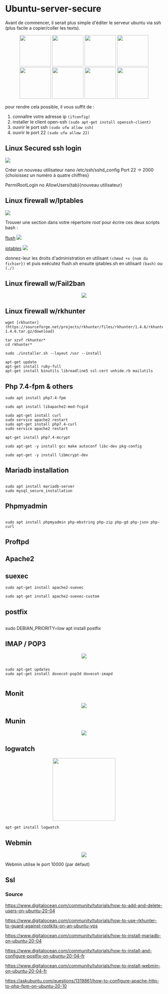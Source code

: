 # Ubuntu-server-secure


Avant de commencer, il serait plus simple d'éditer le serveur ubuntu via ssh (plus facile a copier/coller les texts).

<div align=center>
    <img width="100" height="100" src="https://github.com/Pyncro/Ubuntu-server-secure/blob/main/img/apache.jpeg" />
    <img width="100" height="100" src="https://github.com/Pyncro/Ubuntu-server-secure/blob/main/img/PhpMyAdmin.png" />
    <img width="100" height="100" src="https://github.com/Pyncro/Ubuntu-server-secure/blob/main/img/mariadb.jpeg" />
    <img width="100" height="100" src="https://github.com/Pyncro/Ubuntu-server-secure/blob/main/img/maill.jpeg" />
    <img width="100" height="100" src="https://github.com/Pyncro/Ubuntu-server-secure/blob/main/img/monit.png" />
    <img width="100" height="100" src="https://github.com/Pyncro/Ubuntu-server-secure/blob/main/img/munin.png" />
    <img width="100" height="100" src="https://github.com/Pyncro/Ubuntu-server-secure/blob/main/img/logwatch.png" />
    <img width="100" height="100" src="https://github.com/Pyncro/Ubuntu-server-secure/blob/main/img/webmin.png">

</div>


pour rendre cela possible, il vous suffit de :

1. connaître votre adresse ip `(ifconfig)`
2. installer le client open-ssh `(sudo apt-get install openssh-client)`
3. ouvrir le port ssh `(sudo ufw allow ssh)`
4. ouvrir le port 22 `(sudo ufw allow 22)`

## Linux Secured ssh login


<img src="https://github.com/Pyncro/Ubuntu-server-secure/blob/main/img/srl.png" />


Créer un nouveau utilisateur 
nano /etc/ssh/sshd_config
Port 22 -> 2000 {choisissez un numéro à quatre chiffres}

PermiRootLogin no
AllowUsers{tab}{nouveau utilisateur}

## Linux firewall w/Iptables

<img src="https://github.com/Pyncro/Ubuntu-server-secure/blob/main/img/it.png" />

Trouver une section dans votre répertoire *root* pour écrire ces deux scripts bash :

[flush](https://github.com/Pyncro/Ubuntu-server-secure/blob/main/firewall%20scripts/iptable_flush.rtf "flush.sh")
<img src="https://github.com/Pyncro/Ubuntu-server-secure/blob/main/img/flush.png">

[iptables](https://github.com/Pyncro/Ubuntu-server-secure/blob/main/firewall%20scripts/iptable_rules.rtf "iptables.sh")
<img src="https://github.com/Pyncro/Ubuntu-server-secure/blob/main/img/rules.png">

donnez-leur les droits d'administration en utilisant `(chmod +x {nom du fichier})` et puis exécutez flush.sh ensuite iptables.sh en utilisant `(bash)` ou `(./)`




## Linux firewall w/Fail2ban

<div align="center">
  <img src= "https://github.com/Pyncro/Ubuntu-server-secure/blob/main/img/f2b.png"/>
</div>

## Linux firewall w/rkhunter

```
wget [rkhunter](https://sourceforge.net/projects/rkhunter/files/rkhunter/1.4.6/rkhunter-1.4.6.tar.gz/download)
```

```
tar xzvf rkhunter*
cd rkhunter*
```

```
sudo ./installer.sh --layout /usr --install
``` 

```
apt-get update
apt-get install ruby-full
apt-get install binutils libreadline5 ssl-cert unhide.rb mailutils
```


## Php 7.4-fpm & others

```
sudo apt install php7.4-fpm
``` 

```
sudo apt install libapache2-mod-fcgid
``` 

```
sudo apt-get install curl
sudo service apache2 restart
sudo apt-get install php7.4-curl
sudo service apache2 restart
```

```
apt-get install php7.4-mcrypt
```

```
sudo apt-get -y install gcc make autoconf libc-dev pkg-config
```

```
sudo apt-get -y install libmcrypt-dev
```

## Mariadb installation

<div align="center">
  <img src="">
</div>

```
sudo apt install mariadb-server
sudo mysql_secure_installation
```

## Phpmyadmin

<div align="center">
  <img src="">
</div>

```
sudo apt install phpmyadmin php-mbstring php-zip php-gd php-json php-curl
```

## Proftpd

## Apache2

## suexec

```
sudo apt-get install apache2-suexec
```

```
sudo apt-get install apache2-suexec-custom
```

## postfix

<div align="center">
  <img src="">
</div>

sudo DEBIAN_PRIORITY=low apt install postfix


## IMAP / POP3

<div align="center">
  <img src="https://github.com/Pyncro/Ubuntu-server-secure/blob/main/img/imappop.png">
</div>

```

sudo apt-get updates
sudo apt-get install dovecot-pop3d dovecot-imapd


```
## Monit

<div align="center">
  <img src="https://github.com/Pyncro/Ubuntu-server-secure/blob/main/img/monit.png">
</div>

## Munin

<div align="center">
  <img src="https://github.com/Pyncro/Ubuntu-server-secure/blob/main/img/munin.png">
</div>



## logwatch

<div align="center">
  <img width="200" height="200" src="https://github.com/Pyncro/Ubuntu-server-secure/blob/main/img/logwatch.png">
</div>

```
apt-get install logwatch
```

## Webmin

<div align="center">
  <img src="https://github.com/Pyncro/Ubuntu-server-secure/blob/main/img/webmin.png">
</div>

Webmin utilise le port 10000 (par défaut)

## Ssl

### Source

https://www.digitalocean.com/community/tutorials/how-to-add-and-delete-users-on-ubuntu-20-04

https://www.digitalocean.com/community/tutorials/how-to-use-rkhunter-to-guard-against-rootkits-on-an-ubuntu-vps

https://www.digitalocean.com/community/tutorials/how-to-install-mariadb-on-ubuntu-20-04

https://www.digitalocean.com/community/tutorials/how-to-install-and-configure-postfix-on-ubuntu-20-04-fr

https://www.digitalocean.com/community/tutorials/how-to-install-webmin-on-ubuntu-20-04-fr

https://askubuntu.com/questions/1319861/how-to-configure-apache-http-to-php-fpm-on-ubuntu-20-10
